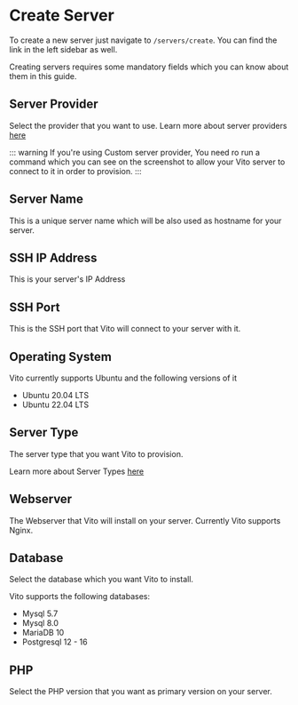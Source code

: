 # Create Server

To create a new server just navigate to `/servers/create`. You can find the link in the left sidebar as well.   

Creating servers requires some mandatory fields which you can know about them in this guide.

## Server Provider

Select the provider that you want to use. Learn more about server providers [here](/servers/server-providers)

::: warning
If you're using Custom server provider, You need ro run a command which you can see on the screenshot to allow your Vito server to connect to it in order to provision.
:::

## Server Name

This is a unique server name which will be also used as hostname for your server.

## SSH IP Address

This is your server's IP Address

## SSH Port

This is the SSH port that Vito will connect to your server with it.

## Operating System

Vito currently supports Ubuntu and the following versions of it

- Ubuntu 20.04 LTS
- Ubuntu 22.04 LTS

## Server Type

The server type that you want Vito to provision.

Learn more about Server Types [here](/servers/server-types)

## Webserver

The Webserver that Vito will install on your server. Currently Vito supports Nginx.

## Database

Select the database which you want Vito to install.

Vito supports the following databases:

- Mysql 5.7
- Mysql 8.0
- MariaDB 10
- Postgresql 12 - 16

## PHP

Select the PHP version that you want as primary version on your server.
